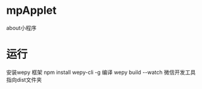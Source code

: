 # mpApplet
about小程序
# 运行
 安装wepy 框架 
 npm install wepy-cli -g
 编译 wepy build --watch
 微信开发工具指向dist文件夹
 
